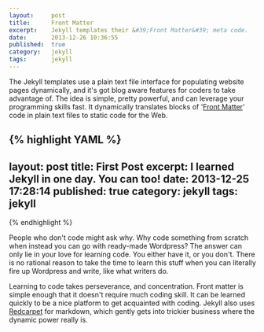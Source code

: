 ```yaml
---
layout:     post
title:      Front Matter
excerpt:    Jekyll templates their &#39;Front Matter&#39; meta code.
date:       2013-12-26 10:36:55
published:  true
category:   jekyll
tags:       jekyll
---
```


The Jekyll templates use a plain text file interface for populating website pages dynamically, and it&#39;s got blog aware features for coders to take advantage of. The idea is simple, pretty powerful, and can leverage your programming skills fast. It dynamically translates blocks of &#39;[Front Matter][front-matter]&#39; code in plain text files to static code for the Web.

{% highlight YAML %}
---
layout: post
title: First Post
excerpt: I learned Jekyll in one day. You can too!
date: 2013-12-25 17:28:14
published: true
category: jekyll
tags: jekyll
---
{% endhighlight %}

People who don&#39;t code might ask why. Why code something from scratch when instead you can go with ready-made Wordpress? The answer can only lie in your love for learning code. You either have it, or you don&#39;t. There is no rational reason to take the time to learn this stuff when you can literally fire up Wordpress and write, like what writers do.

Learning to code takes perseverance, and concentration. Front matter is simple enough that it doesn&#39;t require much coding skill. It can be learned quickly to be a nice platform to get acquainted with coding. Jekyll also uses [Redcarpet][red-carpet] for markdown, which gently gets into trickier business where the dynamic power really is.

[red-carpet]: https://github.com/vmg/redcarpet
[front-matter]: http://jekyllrb.com/docs/frontmatter/
